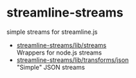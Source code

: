 # streamline-streams

simple streams for streamline.js

* [streamline-streams/lib/streams](lib/streams.md)  
  Wrappers for node.js streams
* [streamline-streams/lib/transforms/json](lib/transforms/json.md)  
   "Simple" JSON streams
